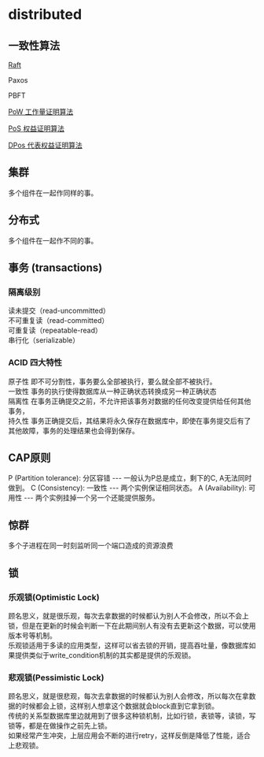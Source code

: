# distributed  

## 一致性算法

[Raft](algo-raft.md)

Paxos

PBFT

[PoW 工作量证明算法](algo-pow.md)

[PoS 权益证明算法](algo-pos.md)

[DPos 代表权益证明算法](algo-dpos.md)

## 集群

多个组件在一起作同样的事。

## 分布式

多个组件在一起作不同的事。
  
## 事务 (transactions)  
  
### 隔离级别  

读未提交（read-uncommitted）  
不可重复读（read-committed）  
可重复读（repeatable-read）  
串行化（serializable）  
  
### ACID 四大特性  

原子性 即不可分割性，事务要么全部被执行，要么就全部不被执行。  
一致性 事务的执行使得数据库从一种正确状态转换成另一种正确状态  
隔离性 在事务正确提交之前，不允许把该事务对数据的任何改变提供给任何其他事务，  
持久性 事务正确提交后，其结果将永久保存在数据库中，即使在事务提交后有了其他故障，事务的处理结果也会得到保存。  
  
## CAP原则  

P (Partition tolerance): 分区容错 --- 一般认为P总是成立，剩下的C, A无法同时做到。
C (Consistency): 一致性 --- 两个实例保证相同状态。
A (Availability): 可用性 --- 两个实例挂掉一个另一个还能提供服务。
  
## 惊群

多个子进程在同一时刻监听同一个端口造成的资源浪费  
  
## 锁  

### 乐观锁(Optimistic Lock)

顾名思义，就是很乐观，每次去拿数据的时候都认为别人不会修改，所以不会上锁，但是在更新的时候会判断一下在此期间别人有没有去更新这个数据，可以使用版本号等机制。  
乐观锁适用于多读的应用类型，这样可以省去锁的开销，提高吞吐量，像数据库如果提供类似于write_condition机制的其实都是提供的乐观锁。  

### 悲观锁(Pessimistic Lock)

顾名思义，就是很悲观，每次去拿数据的时候都认为别人会修改，所以每次在拿数据的时候都会上锁，这样别人想拿这个数据就会block直到它拿到锁。  
传统的关系型数据库里边就用到了很多这种锁机制，比如行锁，表锁等，读锁，写锁等，都是在做操作之前先上锁。  
如果经常产生冲突，上层应用会不断的进行retry，这样反倒是降低了性能，适合上悲观锁。  

